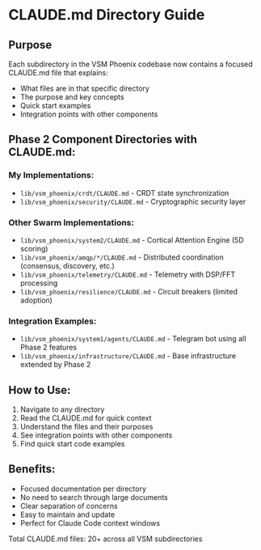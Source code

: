 # CLAUDE.md Directory Guide

## Purpose
Each subdirectory in the VSM Phoenix codebase now contains a focused CLAUDE.md file that explains:
- What files are in that specific directory
- The purpose and key concepts
- Quick start examples
- Integration points with other components

## Phase 2 Component Directories with CLAUDE.md:

### My Implementations:
- `lib/vsm_phoenix/crdt/CLAUDE.md` - CRDT state synchronization
- `lib/vsm_phoenix/security/CLAUDE.md` - Cryptographic security layer

### Other Swarm Implementations:
- `lib/vsm_phoenix/system2/CLAUDE.md` - Cortical Attention Engine (5D scoring)
- `lib/vsm_phoenix/amqp/*/CLAUDE.md` - Distributed coordination (consensus, discovery, etc.)
- `lib/vsm_phoenix/telemetry/CLAUDE.md` - Telemetry with DSP/FFT processing
- `lib/vsm_phoenix/resilience/CLAUDE.md` - Circuit breakers (limited adoption)

### Integration Examples:
- `lib/vsm_phoenix/system1/agents/CLAUDE.md` - Telegram bot using all Phase 2 features
- `lib/vsm_phoenix/infrastructure/CLAUDE.md` - Base infrastructure extended by Phase 2

## How to Use:
1. Navigate to any directory
2. Read the CLAUDE.md for quick context
3. Understand the files and their purposes
4. See integration points with other components
5. Find quick start code examples

## Benefits:
- Focused documentation per directory
- No need to search through large documents
- Clear separation of concerns
- Easy to maintain and update
- Perfect for Claude Code context windows

Total CLAUDE.md files: 20+ across all VSM subdirectories